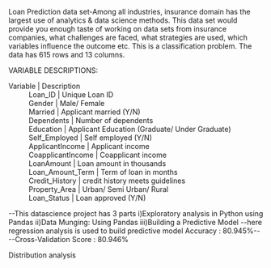 Loan Prediction data set-Among all industries, insurance domain has the largest use of analytics & data science methods. This data set would provide you enough taste of working on data sets from insurance companies, what challenges are faced, what strategies are used, which variables influence the outcome etc. This is a classification problem. The data has 615 rows and 13 columns.

VARIABLE DESCRIPTIONS:
<dl>
<dt>Variable   |   Description</dt>

<dd>Loan_ID	     |             Unique Loan ID</dd>
<dd>Gender	      |            Male/ Female</dd>
<dd>Married	       |           Applicant married (Y/N)</dd>
<dd>Dependents	    |      Number of dependents</dd>
<dd>Education	       |   Applicant Education (Graduate/ Under Graduate)</dd>
<dd>Self_Employed	    |      Self employed (Y/N)</dd>
<dd>ApplicantIncome	   |       Applicant income</dd>
<dd>CoapplicantIncome	 | Coapplicant income</dd>
<dd>LoanAmount	       |   Loan amount in thousands</dd>
<dd>Loan_Amount_Term	 | Term of loan in months</dd>
<dd>Credit_History	    |      credit history meets guidelines</dd>
<dd>Property_Area	       |   Urban/ Semi Urban/ Rural</dd>
<dd>Loan_Status	         | Loan approved (Y/N)</dd>
</dl>


--This datascience project has 3 parts
i)Exploratory analysis in Python using Pandas
ii)Data Munging: Using Pandas
iii)Building a Predictive Model
   --here regression analysis is used to build predictive model
     Accuracy : 80.945%----Cross-Validation Score : 80.946%
     
 Distribution analysis
 
 <imag src="https://github.com/nikhilponnuru/datascience/blob/master/ds-3.png"/>
 
 
     
 



